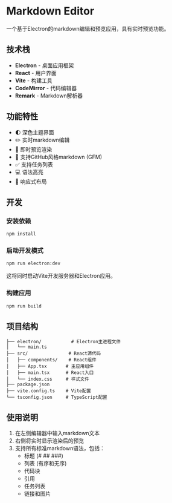 # Markdown Editor

一个基于Electron的markdown编辑和预览应用，具有实时预览功能。

## 技术栈

- **Electron** - 桌面应用框架
- **React** - 用户界面
- **Vite** - 构建工具
- **CodeMirror** - 代码编辑器
- **Remark** - Markdown解析器

## 功能特性

- 🌓 深色主题界面
- ✏️ 实时markdown编辑
- 👀 即时预览渲染
- 📝 支持GitHub风格markdown (GFM)
- ✅ 支持任务列表
- 💻 语法高亮
- 📱 响应式布局

## 开发

### 安装依赖

```bash
npm install
```

### 启动开发模式

```bash
npm run electron:dev
```

这将同时启动Vite开发服务器和Electron应用。

### 构建应用

```bash
npm run build
```

## 项目结构

```
├── electron/           # Electron主进程文件
│   └── main.ts
├── src/               # React源代码
│   ├── components/    # React组件
│   ├── App.tsx       # 主应用组件
│   ├── main.tsx      # React入口
│   └── index.css     # 样式文件
├── package.json
├── vite.config.ts    # Vite配置
└── tsconfig.json     # TypeScript配置
```

## 使用说明

1. 在左侧编辑器中输入markdown文本
2. 右侧将实时显示渲染后的预览
3. 支持所有标准markdown语法，包括：
   - 标题 (# ## ###)
   - 列表 (有序和无序)
   - 代码块
   - 引用
   - 任务列表
   - 链接和图片 